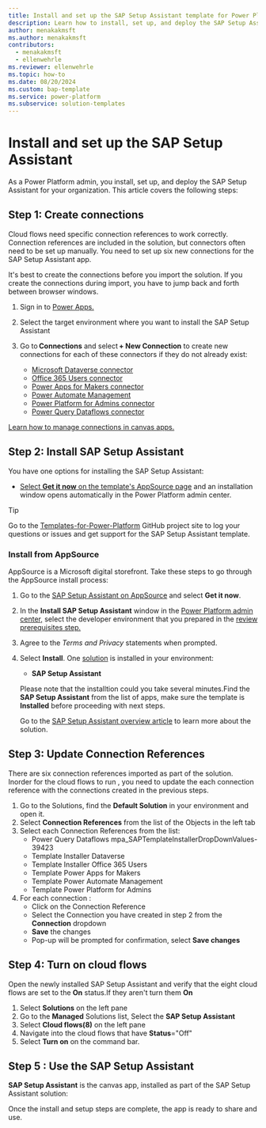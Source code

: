 ```yaml
---
title: Install and set up the SAP Setup Assistant template for Power Platform
description: Learn how to install, set up, and deploy the SAP Setup Assistant template for Microsoft Power Platform.
author: menakakmsft
ms.author: menakakmsft
contributors:
  - menakakmsft
  - ellenwehrle
ms.reviewer: ellenwehrle
ms.topic: how-to
ms.date: 08/20/2024
ms.custom: bap-template
ms.service: power-platform
ms.subservice: solution-templates
---
```


# Install and set up the SAP Setup Assistant

As a Power Platform admin, you install, set up, and deploy the SAP Setup Assistant for your organization. This article covers the following steps:

## Step 1: Create connections

Cloud flows need specific connection references to work correctly. Connection references are included in the solution, but connectors often need to be set up manually. You need to set up six new connections for the SAP Setup Assistant app.

It's best to create the connections before you import the solution. If you create the connections during import, you have to jump back and forth between browser windows.

1. Sign in to [Power Apps.](https://make.preview.powerapps.com/)
2. Select the target environment where you want to install the SAP Setup Assistant
4. Go to **Connections** and select **+ New Connection** to create new connections for each of these connectors if they do not already exist:

    - [Microsoft Dataverse connector](/connectors/commondataserviceforapps/)
    - [Office 365 Users connector](/connectors/office365users/)
    - [Power Apps for Makers connector](/connectors/powerappsforappmakers/)
    - [Power Automate Management](/connectors/flowmanagement/)
    - [Power Platform for Admins connector](/connectors/powerplatformforadmins/)
    - [Power Query Dataflows connector](/connectors/dataflows/)

  [Learn how to manage connections in canvas apps.](/power-apps/maker/canvas-apps/add-manage-connections)

## Step 2: Install SAP Setup Assistant

You have one options for installing the SAP Setup Assistant:

- [Select **Get it now** on the template's AppSource page](#install-from-appsource) and an installation window opens automatically in the Power Platform admin center.

> [!TIP]
>
> Go to the [Templates-for-Power-Platform](https://aka.ms/PowerPlatformTemplateSupport) GitHub project site to log your questions or issues and get support for the SAP Setup Assistant template.

### Install from AppSource

AppSource is a Microsoft digital storefront. Take these steps to go through the AppSource install process:

1. Go to the [SAP Setup Assistant on AppSource](<https://aka.ms/AccessSAPSetupAssistantTemplate>) and select **Get it now**.

2. In the **Install SAP Setup Assistant** window in the [Power Platform admin center,](https://admin.powerplatform.microsoft.com/) select the developer environment that you prepared in the [review prerequisites step.](#step-1-review-prerequisites)

3. Agree to the *Terms and Privacy* statements when prompted.

4. Select **Install**. One [solution](/power-platform/alm/solution-concepts-alm) is installed in your environment:

    - **SAP Setup Assistant**
  
    Please note that the installtion could you take several minutes.Find the **SAP Setup Assistant** from the list of apps, make sure the template is **Installed** before proceeding with next steps.

    Go to the [SAP Setup Assistant overview article](./overview.md) to learn more about the solution.

## Step 3: Update Connection References

There are six connection references imported as part of the solution. Inorder for the cloud flows to run , you need to update the each connection reference with the connections created in the previous steps.

1. Go to the Solutions, find the **Default Solution** in your environment and open it.
2. Select **Connection References** from the list of the Objects in the left tab
4. Select each Connection References from the list:
   - Power Query Dataflows mpa_SAPTemplateInstallerDropDownValues-39423
   - Template Installer Dataverse
   - Template Installer Office 365 Users
   - Template Power Apps for Makers
   - Template Power Automate Management
   - Template Power Platform for Admins
5. For each connection :
   - Click on the Connection Reference
   - Select the Connection you have created in step 2 from the **Connection** dropdown
   - **Save** the changes
   - Pop-up will be prompted for confirmation, select **Save changes**

## Step 4: Turn on cloud flows
Open the newly installed SAP Setup Assistant and verify that the eight cloud flows are set to the **On** status.If they aren't turn them **On**

1. Select **Solutions** on the left pane
2. Go to the **Managed** Solutions list, Select the **SAP Setup Assistant**
3. Select **Cloud flows(8)** on the left pane
4. Navigate into the cloud flows that have **Status**="Off"
5. Select **Turn on** on the command bar.
   
## Step 5 : Use the SAP Setup Assistant

**SAP Setup Assistant** is the canvas app, installed as part of the SAP Setup Assistant solution:

Once the install and setup steps are complete, the app is ready to share and use.
